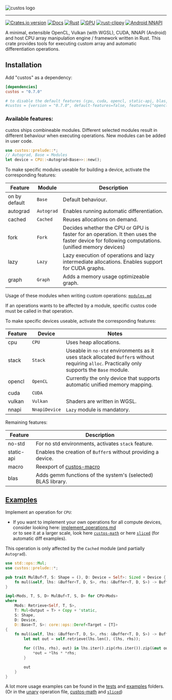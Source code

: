 ![custos logo](assets/custos.png)

<hr/>

[![Crates.io version](https://img.shields.io/crates/v/custos.svg)](https://crates.io/crates/custos)
[![Docs](https://docs.rs/custos/badge.svg?version=0.7.0)](https://docs.rs/custos/0.7.0/custos/)
[![Rust](https://github.com/elftausend/custos/actions/workflows/rust.yml/badge.svg)](https://github.com/elftausend/custos/actions/workflows/rust.yml)
[![GPU](https://github.com/elftausend/custos/actions/workflows/gpu.yml/badge.svg)](https://github.com/elftausend/custos/actions/workflows/gpu.yml)
[![rust-clippy](https://github.com/elftausend/custos/actions/workflows/rust-clippy.yml/badge.svg)](https://github.com/elftausend/custos/actions/workflows/rust-clippy.yml)
[![Android NNAPI](https://github.com/elftausend/custos/actions/workflows/android.yml/badge.svg)](https://github.com/elftausend/custos/actions/workflows/android.yml)

A minimal, extensible OpenCL, Vulkan (with WGSL), CUDA, NNAPI (Android) and host CPU array manipulation engine / framework written in Rust. 
This crate provides tools for executing custom array and automatic differentiation operations.<br>


## Installation

Add "custos" as a dependency:
```toml
[dependencies]
custos = "0.7.0"

# to disable the default features (cpu, cuda, opencl, static-api, blas, macro) and use an own set of features:
#custos = {version = "0.7.0", default-features=false, features=["opencl", "blas"]}
```

### Available features: 

custos ships combineable modules. Different selected modules result in different behaviour when executing operations.
New modules can be added in user code.
```rust
use custos::prelude::*; 
// Autograd, Base = Modules
let device = CPU::<Autograd<Base>>::new();
```
To make specific modules useable for building a device, activate the corresponding features:

Feature | Module | Description
--- | --- | ---
on by default | `Base` | Default behaviour.
autograd | `Autograd` | Enables running automatic differentiation.
cached | `Cached` | Reuses allocations on demand.
fork | `Fork` | Decides whether the CPU or GPU is faster for an operation. It then uses the faster device for following computations. (unified memory devices)
lazy | `Lazy` | Lazy execution of operations and lazy intermediate allocations. Enables support for CUDA graphs.
graph | `Graph` | Adds a memory usage optimizeable graph.

Usage of these modules when writing custom operations: [`modules.md`](modules.md)

If an operations wants to be affected by a module, specific custos code must be called in that operation.

To make specific devices useable, activate the corresponding features:

Feature | Device | Notes
--- | --- | ---
cpu | `CPU` | Uses heap allocations.
stack | `Stack` | Useable in `no-std` environments as it uses stack allocated `Buffer`s without requiring `alloc`. Practically only supports the `Base` module.
opencl | `OpenCL` | Currently the only device that supports automatic unified memory mapping. 
cuda | `CUDA` |
vulkan | `Vulkan` | Shaders are written in WGSL.
nnapi | `NnapiDevice` | `Lazy` module is mandatory.

Remaining features: 

Feature | Description
--- | --- 
no-std | For no std environments, activates `stack` feature.
static-api | Enables the creation of `Buffer`s without providing a device.
macro | Reexport of [custos-macro]
blas | Adds gemm functions of the system's (selected) BLAS library.

[custos-macro]: https://github.com/elftausend/custos-macro

## [Examples]


[examples]: https://github.com/elftausend/custos/tree/main/examples
[unary]: https://github.com/elftausend/custos/blob/main/src/unary.rs

Implement an operation for `CPU`:<br>
- If you want to implement your own operations for all compute devices, consider looking here: [implement_operations.md](implement_operations.md)<br>
or to see it at a larger scale, look here [`custos-math`](https://github.com/elftausend/custos-math) or here [`sliced`](https://github.com/elftausend/sliced) (for automatic diff examples).

This operation is only affected by the `Cached` module (and partially `Autograd`).

```rust
use std::ops::Mul;
use custos::prelude::*;

pub trait MulBuf<T, S: Shape = (), D: Device = Self>: Sized + Device {
    fn mul(&self, lhs: &Buffer<T, D, S>, rhs: &Buffer<T, D, S>) -> Buffer<T, Self, S>;
}

impl<Mods, T, S, D> MulBuf<T, S, D> for CPU<Mods>
where
    Mods: Retrieve<Self, T, S>,
    T: Mul<Output = T> + Copy + 'static,
    S: Shape,
    D: Device,
    D::Base<T, S>: core::ops::Deref<Target = [T]>
{
    fn mul(&self, lhs: &Buffer<T, D, S>, rhs: &Buffer<T, D, S>) -> Buffer<T, Self, S> {
        let mut out = self.retrieve(lhs.len(), (lhs, rhs));

        for ((lhs, rhs), out) in lhs.iter().zip(rhs.iter()).zip(&mut out) {
            *out = *lhs * *rhs;
        }

        out
    }
}
```

A lot more usage examples can be found in the [tests] and [examples] folders.
(Or in the [unary] operation file, [custos-math](https://github.com/elftausend/custos-math) and [`sliced`](https://github.com/elftausend/sliced))

[tests]: https://github.com/elftausend/custos/tree/main/tests